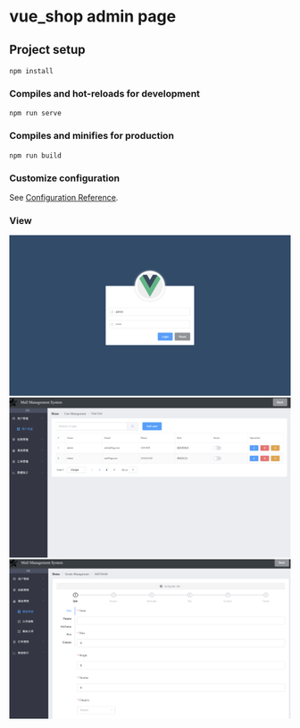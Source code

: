 # vue_shop admin page

## Project setup
```
npm install
```

### Compiles and hot-reloads for development
```
npm run serve
```

### Compiles and minifies for production
```
npm run build
```

### Customize configuration
See [Configuration Reference](https://cli.vuejs.org/config/).

### View
<div align=center>
	<img src="https://github.com/YzzC/vue_shop/blob/main/src/imgs/Screen%20Shot%202021-03-21%20at%202.40.10%20PM.png" alt="Editor" width="700">
  <img src="https://github.com/YzzC/vue_shop/blob/main/src/imgs/Screen%20Shot%202021-03-21%20at%202.40.34%20PM.png" alt="Editor" width="700">
  <img src="https://github.com/YzzC/vue_shop/blob/main/src/imgs/Screen%20Shot%202021-03-21%20at%202.41.09%20PM.png" alt="Editor" width="700">
</div>
